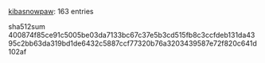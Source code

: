 [kibasnowpaw](https://github.com/kibasnowpaw): 163 entries

sha512sum 400874f85ce91c5005be03da7133bc67c37e5b3cd515fb8c3ccfdeb131da4395c2bb63da319bd1de6432c5887ccf77320b76a3203439587e72f820c641d102af
